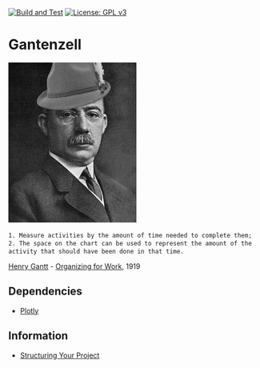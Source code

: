[![Build and Test](https://github.com/devplaybooks/.baseline/actions/workflows/CI.yml/badge.svg)](https://github.com/devplaybooks/.baseline/actions/workflows/CI.yml)
[![License: GPL v3](https://img.shields.io/badge/License-GPLv3-blue.svg)](LICENSE-GPLv3)

# Gantenzell

![ganttenzell.jpg](docs/ganttenzell.jpg)

    1. Measure activities by the amount of time needed to complete them;
    2. The space on the chart can be used to represent the amount of the activity that should have been done in that time.
    
[Henry Gantt](https://en.wikipedia.org/wiki/Henry_Gantt) - [Organizing for Work](https://archive.org/details/organizingforwor00gant), 1919

## Dependencies

* [Plotly](https://plotly.com/python/)

## Information

* [Structuring Your Project](https://docs.python-guide.org/writing/structure/)
